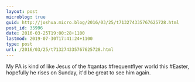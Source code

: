 ```yaml
---
layout: post
microblog: true
guid: http://joshua.micro.blog/2016/03/25/t713274335767625728.html
post_id: 35996
date: 2016-03-25T19:00:28+1100
lastmod: 2019-07-30T17:41:24+1100
type: post
url: /2016/03/25/t713274335767625728.html
---
```

My PA is kind of like Jesus of the #qantas #frequentflyer world this #Easter, hopefully he rises on Sunday, it'd be great to see him again.
